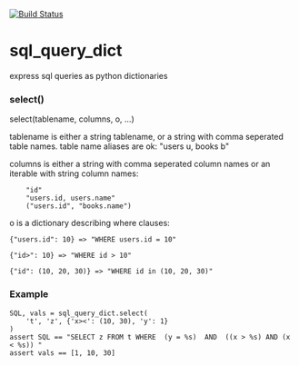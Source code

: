 [![Build Status](https://travis-ci.org/plotwatt/sql_query_dict.svg?branch=master)](https://travis-ci.org/plotwatt/sql_query_dict)

# sql_query_dict
express sql queries as python dictionaries

### select()

select(tablename, columns, o, ...)

tablename is either a string tablename, or a string with comma seperated
table names.  table name aliases are ok: "users u, books b"

columns is either a string with comma seperated column names or an
iterable with string column names:

```
    "id"
    "users.id, users.name"
    ("users.id", "books.name")
```

o is a dictionary describing where clauses:

```
{"users.id": 10} => "WHERE users.id = 10"

{"id>": 10} => "WHERE id > 10"

{"id": (10, 20, 30)} => "WHERE id in (10, 20, 30)"
```
    

### Example

```
SQL, vals = sql_query_dict.select(
    't', 'z', {'x><': (10, 30), 'y': 1}
)
assert SQL == "SELECT z FROM t WHERE  (y = %s)  AND  ((x > %s) AND (x < %s)) "
assert vals == [1, 10, 30]
```
